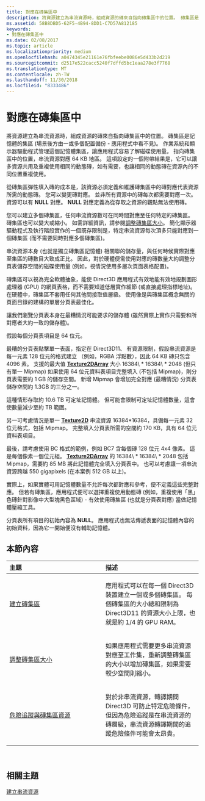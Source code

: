 ```yaml
---
title: 對應在磚集區中
description: 將資源建立為串流資源時，組成資源的磚來自指向磚集區中的位置。 磚集區是記憶體的集區 (場景後方由一或多個配置備份 - 應用程式中看不見)。
ms.assetid: 58B8DBD5-62F5-4B94-8DD1-C7D57A812185
keywords:
- 對應在磚集區中
ms.date: 02/08/2017
ms.topic: article
ms.localizationpriority: medium
ms.openlocfilehash: a0474345e21161e76fbfeebe0086e5d433b2d219
ms.sourcegitcommit: d2517e522cacc5240f7dffd5bc1eaa278e3f7768
ms.translationtype: MT
ms.contentlocale: zh-TW
ms.lasthandoff: 11/30/2018
ms.locfileid: "8333486"
---
```

# <a name="mappings-are-into-a-tile-pool"></a>對應在磚集區中


將資源建立為串流資源時，組成資源的磚來自指向磚集區中的位置。 磚集區是記憶體的集區 (場景後方由一或多個配置備份 - 應用程式中看不見)。 作業系統和顯示器驅動程式管理這個記憶體集區，讓應用程式容易了解磁碟使用量。 指向磚集區中的位置，串流資源對應 64 KB 地區。 這項設定的一個附帶結果是，它可以讓多資源共用及重複使用相同的動態磚，如有需要，也讓相同的動態磚在資源內的不同位置重複使用。

從磚集區彈性填入磚的成本是，該資源必須定義和維護磚集區中的磚對應代表資源所需的動態磚。 您可以變更磚對應。 並非所有資源中的磚每次都需要對應一次。資源可以有 **NULL** 對應。 **NULL** 對應定義為從存取之資源的觀點無法使用磚。

您可以建立多個磚集區，任何串流資源數可在同時間對應至任何特定的磚集區。 磚集區也可以變大或縮小。 如需詳細資訊，請參閱[調整磚集區大小](tile-pool-resizing.md)。 簡化顯示器驅動程式及執行階段實作的一個既存限制是，特定串流資源每次頂多只能對應到一個磚集區 (而不需要同時對應多個磚集區)。

串流資源本身 (也就是獨立磚集區記憶體) 相關聯的儲存量，與任何時候實際對應至集區的磚數目大致成正比。 因此，對於硬體便需使用對應的磚數量大約調整分頁表儲存空間的磁碟使用量 (例如，視情況使用多層次頁面表格配置)。

磚集區可以視為完全軟體抽象，能使 Direct3D 應用程式有效地能有效地規劃圖形處理器 (GPU) 的網頁表格，而不需要知道低層實作細節 (或直接處理指標地址)。 在硬體中，磚集區不套用任何其他間接取值層級。 使用像是與磚集區概念無關的頁面目錄的建構的單層分頁表最佳化。

讓我們瀏覽分頁表本身在最糟情況可能要求的儲存體 (雖然實際上實作只需要和所對應者大約一致的儲存體)。

假設每個分頁表項目是 64 位元。

最糟的分頁表點擊單一表面，指定在 Direct3D11、 有資源限制，假設串流資源是每一元素 128 位元的格式建立 （例如，RGBA 浮點數），因此 64 KB 磚只包含 4096 素。 支援的最大值 [**Texture2DArray**](https://msdn.microsoft.com/library/windows/desktop/ff471526) 大小 16384\ * 16384\ * 2048 (但只有單一 Mipmap) 如果使用 64 位元資料表項目完整填入 (不包括 Mipmap)，則分頁表需要約 1 GB 的儲存空間。 新增 Mipmap 會增加完全對應 (最糟情況) 分頁表儲存空間約 1.3GB 的三分之一。

這種情形存取約 10.6 TB 可定址記憶體。 但可能會限制可定址記憶體數量，這會使數量減少至約 TB 範圍。

另一可考慮情況是單一 [**Texture2D**](https://msdn.microsoft.com/library/windows/desktop/ff471525) 串流資源 16384\*16384，具備每一元素 32 位元格式，包括 Mipmap。 完整填入分頁表所需的空間約 170 KB，具有 64 位元資料表項目。

最後，請考慮使用 BC 格式的範例，例如 BC7 含每個磚 128 位元 4x4 像素。 這是每個像素一個位元組。 [**Texture2DArray**](https://msdn.microsoft.com/library/windows/desktop/ff471526) 的 16384\ * 16384\ * 2048 包括 Mipmap，需要約 85 MB 將此記憶體完全填入分頁表中。 也可以考慮讓一項串流資源跨越 550 gigapixels (在本案例 512 GB 以上)。

實際上，如果實體可用記憶體數量不允許每次都對應和參考，便不定義這些完整對應。 但若有磚集區，應用程式便可以選擇重複使用動態磚 (例如，重複使用「黑」色磚針對影像中大型塊黑色區域) - 有效使用磚集區 (也就是分頁表對應) 當做記憶體壓縮工具。

分頁表所有項目的初始內容為 **NULL**。 應用程式也無法傳遞表面的記憶體內容的初始資料，因為它一開始便沒有輔助記憶體。

## <a name="span-idin-this-sectionspanin-this-section"></a><span id="in-this-section"></span>本節內容


<table>
<colgroup>
<col width="50%" />
<col width="50%" />
</colgroup>
<thead>
<tr class="header">
<th align="left">主題</th>
<th align="left">描述</th>
</tr>
</thead>
<tbody>
<tr class="odd">
<td align="left"><p><a href="tile-pool-creation.md">建立磚集區</a></p></td>
<td align="left"><p>應用程式可以在每一個 Direct3D 裝置建立一個或多個磚集區。 每個磚集區的大小總和限制為 Direct3D11 的資源大小上限，也就是約 1/4 的 GPU RAM。</p></td>
</tr>
<tr class="even">
<td align="left"><p><a href="tile-pool-resizing.md">調整磚集區大小</a></p></td>
<td align="left"><p>如果應用程式需要更多串流資源對應至工作集，重新調整磚集區的大小以增加磚集區，如果需要較少空間則縮小。</p></td>
</tr>
<tr class="odd">
<td align="left"><p><a href="hazard-tracking-versus-tile-pool-resources.md">危險追蹤與磚集區資源</a></p></td>
<td align="left"><p>對於非串流資源，轉譯期間 Direct3D 可防止特定危險條件，但因為危險追蹤是在串流資源的磚層級，串流資源轉譯期間的追蹤危險條件可能會太昂貴。</p></td>
</tr>
</tbody>
</table>

 

## <a name="span-idrelated-topicsspanrelated-topics"></a><span id="related-topics"></span>相關主題


[建立串流資源](creating-streaming-resources.md)

 

 




